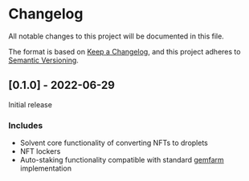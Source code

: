   <h1>Changelog</h1>

All notable changes to this project will be documented in this file.

The format is based on [Keep a Changelog](https://keepachangelog.com/en/1.0.0/), and this project adheres to [Semantic Versioning](https://semver.org/spec/v2.0.0.html).

## [0.1.0] - 2022-06-29

Initial release

### Includes

- Solvent core functionality of converting NFTs to droplets
- NFT lockers
- Auto-staking functionality compatible with standard [gemfarm](https://github.com/gemworks/gem-farm) implementation

